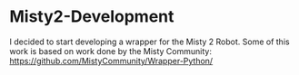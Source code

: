 # Misty2-Development
I decided to start developing a wrapper for the Misty 2 Robot. Some of this work is based on work done by the Misty Community:  https://github.com/MistyCommunity/Wrapper-Python/



